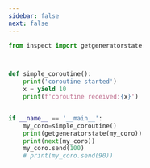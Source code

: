 ```yaml
---
sidebar: false
next: false
---
```

<BlogInfo/>






```python
from inspect import getgeneratorstate



def simple_coroutine():
    print('coroutine started')
    x = yield 10
    print(f'coroutine received:{x}')


if __name__ == '__main__':
    my_coro=simple_coroutine()
    print(getgeneratorstate(my_coro))
    print(next(my_coro))
    my_coro.send(100)
    # print(my_coro.send(90))



```






<ActionBox />
        
<style>#top-box {margin-top:0.5rem!important;}</style>